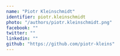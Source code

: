 ```yaml
---
name: "Piotr Kleinschmidt"
identifier: piotr.kleinschmidt
photo: "/authors/piotr.kleinschmidt.png"
facebook: ""
twitter: ""
linkedin: ""
github: "https://github.com/piotr-kleins"
---
```

